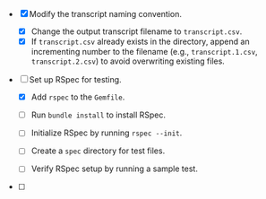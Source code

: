- [x] Modify the transcript naming convention.

  - [x] Change the output transcript filename to `transcript.csv`.
  - [x] If `transcript.csv` already exists in the directory, append an incrementing number to the filename (e.g., `transcript.1.csv`, `transcript.2.csv`) to avoid overwriting existing files.

- [ ] Set up RSpec for testing.

  - [x] Add `rspec` to the `Gemfile`.

  - [ ] Run `bundle install` to install RSpec.

  - [ ] Initialize RSpec by running `rspec --init`.

  - [ ] Create a `spec` directory for test files.

  - [ ] Verify RSpec setup by running a sample test.

- [ ] 
